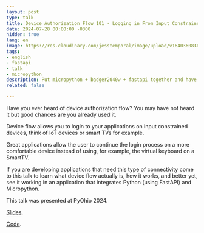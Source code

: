 ```yaml
---
layout: post
type: talk
title: Device Authorization Flow 101 - Logging in From Input Constrained Devices
date: 2024-07-28 00:00:00 -0300
hidden: true
lang: en
image: https://res.cloudinary.com/jesstemporal/image/upload/v1640360836/covers/talk_ycoaee.png
tags:
- english
- fastapi
- talk
- micropython
description: Put micropython + badger2040w + fastapi together and have fun learning a new authz flow
related: false

---
```

Have you ever heard of device authorization flow? You may have not heard it but good chances are you already used it.

Device flow allows you to login to your applications on input constrained devices, think of IoT devices or smart TVs for example.

Great applications allow the user to continue the login process on a more comfortable device instead of using, for example, the virtual keyboard on a SmartTV.

If you are developing applications that need this type of connectivity come to this talk to learn what device flow actually is, how it works, and better yet, see it working in an application that integrates Python (using FastAPI) and Micropython.

This talk was presented at PyOhio 2024.

[Slides](/slides/deviceauthzflow.pdf).

[Code](https://github.com/jtemporal/device-authz-flow-dino-badger2040w).

